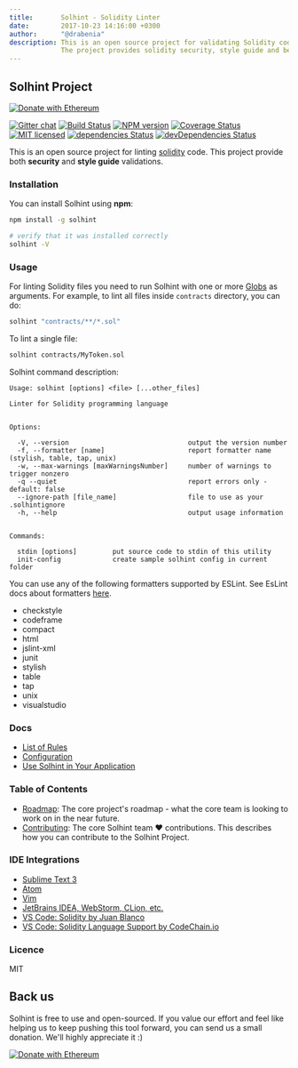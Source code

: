 ```yaml
---
title:       Solhint - Solidity Linter
date:        2017-10-23 14:16:00 +0300
author:      "@drabenia"
description: This is an open source project for validating Solidity code.
             The project provides solidity security, style guide and best practise validations.
---
```


## Solhint Project
[![Donate with Ethereum](https://en.cryptobadges.io/badge/micro/0xe8cdf02efd8ab0a490d7b2cb13553389c9bc932e)](https://en.cryptobadges.io/donate/0xe8cdf02efd8ab0a490d7b2cb13553389c9bc932e)

[![Gitter chat](https://badges.gitter.im/gitterHQ/gitter.svg)](https://gitter.im/solhint/Lobby)
[![Build Status](https://travis-ci.org/protofire/solhint.svg?branch=master)](https://travis-ci.org/protofire/solhint)
[![NPM version](https://badge.fury.io/js/solhint.svg)](https://npmjs.org/package/solhint)
[![Coverage Status](https://coveralls.io/repos/github/protofire/solhint/badge.svg?branch=master)](
https://coveralls.io/github/protofire/solhint?branch=master)
[![MIT licensed](https://img.shields.io/badge/license-MIT-blue.svg)](https://raw.githubusercontent.com/protofire/solhint/master/LICENSE)
[![dependencies Status](https://david-dm.org/protofire/solhint/status.svg)](https://david-dm.org/protofire/solhint)
[![devDependencies Status](https://david-dm.org/protofire/solhint/dev-status.svg)](https://david-dm.org/protofire/solhint?type=dev)

This is an open source project for linting [solidity](http://solidity.readthedocs.io/en/develop/) code. This project
provide both **security** and **style guide** validations.

### Installation

You can install Solhint using **npm**:

```sh
npm install -g solhint

# verify that it was installed correctly
solhint -V
```

### Usage

For linting Solidity files you need to run Solhint with one or more
[Globs](https://en.wikipedia.org/wiki/Glob_(programming)) as arguments. For example, to lint all files inside
`contracts` directory, you can do:

```sh
solhint "contracts/**/*.sol"
```

To lint a single file:

```sh
solhint contracts/MyToken.sol
```

Solhint command description:

```text
Usage: solhint [options] <file> [...other_files]

Linter for Solidity programming language


Options:

  -V, --version                              output the version number
  -f, --formatter [name]                     report formatter name (stylish, table, tap, unix)
  -w, --max-warnings [maxWarningsNumber]     number of warnings to trigger nonzero
  -q --quiet                                 report errors only - default: false
  --ignore-path [file_name]                  file to use as your .solhintignore
  -h, --help                                 output usage information


Commands:

  stdin [options]         put source code to stdin of this utility
  init-config             create sample solhint config in current folder
```

You can use any of the following formatters supported by ESLint. 
See EsLint docs about formatters [here](https://eslint.org/docs/user-guide/formatters/).

  -  checkstyle
  -  codeframe
  -  compact
  -  html
  -  jslint-xml
  -  junit
  -  stylish
  -  table
  -  tap
  -  unix
  -  visualstudio

### Docs

 - [List of Rules](./rules.html)
 - [Configuration](./configuration.html)
 - [Use Solhint in Your Application](./use-in-app.html)

### Table of Contents

* [Roadmap](./roadmap.html): The core project's roadmap - what the core team is looking to work on in the near future.
* [Contributing](./contributing.html): The core Solhint team :heart: contributions. This describes how you can contribute to the Solhint Project.

### IDE Integrations

  - [Sublime Text 3](https://packagecontrol.io/search/solhint)
  - [Atom](https://atom.io/packages/atom-solidity-linter)
  - [Vim](https://github.com/sohkai/syntastic-local-solhint)
  - [JetBrains IDEA, WebStorm, CLion, etc.](https://plugins.jetbrains.com/plugin/10177-solidity-solhint)
  - [VS Code: Solidity by Juan Blanco](
         https://marketplace.visualstudio.com/items?itemName=JuanBlanco.solidity)
  - [VS Code: Solidity Language Support by CodeChain.io](
         https://marketplace.visualstudio.com/items?itemName=kodebox.solidity-language-server)

### Licence

MIT

## Back us
Solhint is free to use and open-sourced. If you value our effort and feel like helping us to keep pushing this tool forward, you can send us a small donation. We'll highly appreciate it :)

[![Donate with Ethereum](https://en.cryptobadges.io/badge/micro/0xe8cdf02efd8ab0a490d7b2cb13553389c9bc932e)](https://en.cryptobadges.io/donate/0xe8cdf02efd8ab0a490d7b2cb13553389c9bc932e)
